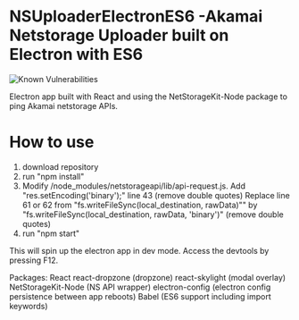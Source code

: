 # NSUploaderElectronES6  -Akamai Netstorage Uploader built on Electron with ES6
<img src="https://github.com/aarlaud/nsuploaderelectrones6/badge.svg" alt="Known Vulnerabilities" data-canonical-src="https://github.com/aarlaud/nsuploaderelectrones6" style="max-width:100%;"/>

Electron app built with React and using the NetStorageKit-Node package to ping Akamai netstorage APIs.

# How to use
1. download repository
2. run "npm install"
3. Modify /node_modules/netstorageapi/lib/api-request.js.
                  Add "res.setEncoding('binary');" line 43 (remove double quotes)
                  Replace line 61 or 62 from "fs.writeFileSync(local_destination, rawData)"" by "fs.writeFileSync(local_destination, rawData, 'binary')" (remove double quotes)
4. run "npm start"

This will spin up the electron app in dev mode. Access the devtools by pressing F12.

Packages:
React
react-dropzone (dropzone)
react-skylight (modal overlay)
NetStorageKit-Node (NS API wrapper)
electron-config (electron config persistence between app reboots)
Babel (ES6 support including import keywords)
